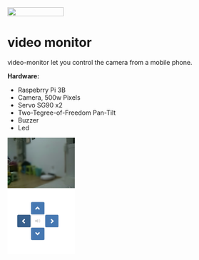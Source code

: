 <img src="../../img/vmonitor.gif" width=50% height=50% />

# video monitor
video-monitor let you control the camera from a mobile phone.

**Hardware:**
- Raspebrry Pi 3B
- Camera, 500w Pixels
- Servo SG90 x2
- Two-Tegree-of-Freedom Pan-Tilt
- Buzzer
- Led

<img src="../../img/vmonitor.png" width=30% height=30% />
